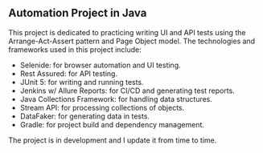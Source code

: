 ## Automation Project in Java

This project is dedicated to practicing writing UI and API tests using the Arrange-Act-Assert pattern and Page Object model.
The technologies and frameworks used in this project include:

- Selenide: for browser automation and UI testing.
- Rest Assured: for API testing.
- JUnit 5: for writing and running tests.
- Jenkins w/ Allure Reports: for CI/CD and generating test reports.
- Java Collections Framework: for handling data structures.
- Stream API: for processing collections of objects.
- DataFaker: for generating data in tests.
- Gradle: for project build and dependency management.

The project is in development and I update it from time to time.

